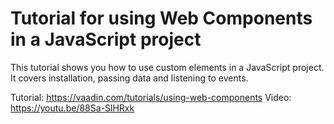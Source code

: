 # Tutorial for using Web Components in a JavaScript project

This tutorial shows you how to use custom elements in a JavaScript project. It covers installation, passing data and listening to events.

Tutorial: https://vaadin.com/tutorials/using-web-components
Video: https://youtu.be/88Sa-SlHRxk
